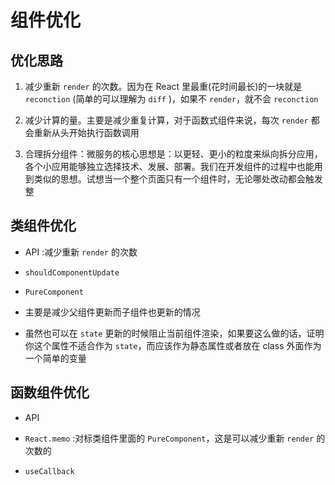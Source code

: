 # 组件优化

## 优化思路

1. 减少重新 `render` 的次数。因为在 React 里最重(花时间最长)的一块就是 `reconction` (简单的可以理解为 `diff` )，如果不 `render`，就不会 `reconction`

2. 减少计算的量。主要是减少重复计算，对于函数式组件来说，每次 `render` 都会重新从头开始执行函数调用

3. 合理拆分组件：微服务的核心思想是：以更轻、更小的粒度来纵向拆分应用，各个小应用能够独立选择技术、发展、部署。我们在开发组件的过程中也能用到类似的思想。试想当一个整个页面只有一个组件时，无论哪处改动都会触发整

## 类组件优化

+ API :减少重新 `render` 的次数

+ `shouldComponentUpdate`

+ `PureComponent`

+ 主要是减少父组件更新而子组件也更新的情况

+ 虽然也可以在 `state` 更新的时候阻止当前组件渲染，如果要这么做的话，证明你这个属性不适合作为 `state`，而应该作为静态属性或者放在 class 外面作为一个简单的变量

## 函数组件优化

+ API

+ `React.memo` :对标类组件里面的 `PureComponent`，这是可以减少重新 `render` 的次数的

+ `useCallback`
